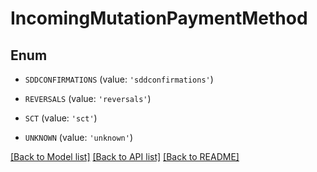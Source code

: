 # IncomingMutationPaymentMethod


## Enum

* `SDDCONFIRMATIONS` (value: `'sddconfirmations'`)

* `REVERSALS` (value: `'reversals'`)

* `SCT` (value: `'sct'`)

* `UNKNOWN` (value: `'unknown'`)

[[Back to Model list]](../README.md#documentation-for-models) [[Back to API list]](../README.md#documentation-for-api-endpoints) [[Back to README]](../README.md)


